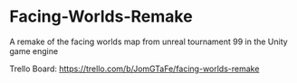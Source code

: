 # Facing-Worlds-Remake
A remake of the facing worlds map from unreal tournament 99 in the Unity game engine

Trello Board: https://trello.com/b/JomGTaFe/facing-worlds-remake
